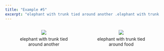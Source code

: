 ```yaml
---
title: "Example #5"
excerpt: "elephant with trunk tied around another .elephant with trunk tied around food"
---
```

  <div>
    <div style="width:50%;float:left;text-align:center">
      <figure>
        <a href="{{site.baseurl}}/assets/dataset/5_0.png">
        <img src="{{site.baseurl}}/assets/dataset/5_0.png" style="margin-bottom: 5px;"></a>
        <figcaption style="width:100%">elephant with trunk tied around another </figcaption>
      </figure>
    </div>
    <div style="width:50%;float:left;text-align:center">
      <figure>
        <a href="{{site.baseurl}}/assets/dataset/5_1.png">
        <img src="{{site.baseurl}}/assets/dataset/5_1.png" style="margin-bottom: 5px;"></a>
        <figcaption style="width:100%">elephant with trunk tied around food</figcaption>
      </figure>
    </div>
  </div>
